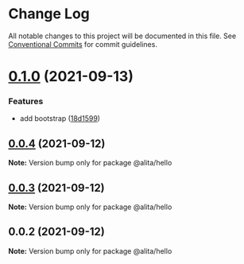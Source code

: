 # Change Log

All notable changes to this project will be documented in this file.
See [Conventional Commits](https://conventionalcommits.org) for commit guidelines.

# [0.1.0](https://github.com/alitajs/components/compare/@alita/hello@0.0.6...@alita/hello@0.1.0) (2021-09-13)


### Features

* add bootstrap ([18d1599](https://github.com/alitajs/components/commit/18d1599f104ba819d9e4aeafce08b999ee3f278b))





## [0.0.4](https://github.com/alitajs/components/compare/@alita/hello@0.0.3...@alita/hello@0.0.4) (2021-09-12)

**Note:** Version bump only for package @alita/hello





## [0.0.3](https://github.com/alitajs/components/compare/@alita/hello@0.0.2...@alita/hello@0.0.3) (2021-09-12)

**Note:** Version bump only for package @alita/hello





## 0.0.2 (2021-09-12)

**Note:** Version bump only for package @alita/hello
